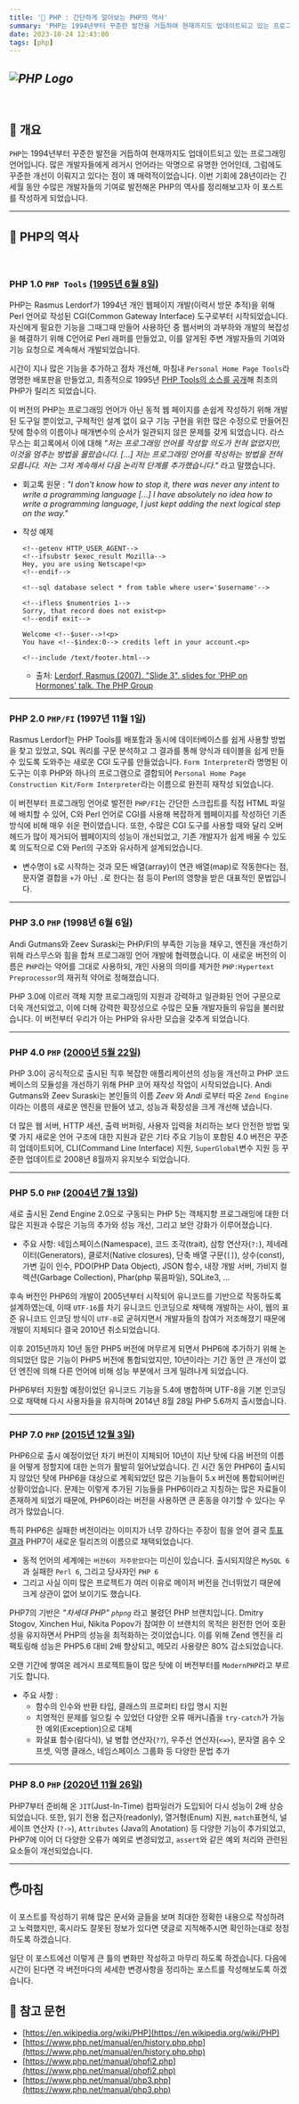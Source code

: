 ```yaml
---
title: '🐘 PHP : 간단하게 알아보는 PHP의 역사'
summary: 'PHP는 1994년부터 꾸준한 발전을 거듭하여 현재까지도 업데이트되고 있는 프로그래밍 언어입니다.많은 개발자들에게 레거시 언어라는 악명으로 유명한 언어인데, 그럼에도 꾸준한 개선이 이뤄지고 있다는 점이 꽤 매력적이었습니다.이번 기회에 28년이라는 긴 세월 동안 수많은 개발자들의 기여로 발전해온 PHP의 역사를 정리해보고자 이 포스트를 작성하게 되었습니다.'
date: 2023-10-24 12:43:00
tags: [php]
---
```


## _**![PHP Logo](php-history_title.png)**_

<br/>

## 🚩 개요

`PHP`는 1994년부터 꾸준한 발전을 거듭하여 현재까지도 업데이트되고 있는 프로그래밍 언어입니다.
많은 개발자들에게 레거시 언어라는 악명으로 유명한 언어인데, 그럼에도 꾸준한 개선이 이뤄지고 있다는 점이 꽤 매력적이었습니다.
이번 기회에 28년이라는 긴 세월 동안 수많은 개발자들의 기여로 발전해온 PHP의 역사를 정리해보고자 이 포스트를 작성하게 되었습니다.

---

## 📜 PHP의 역사

<br/>

### PHP 1.0 `PHP Tools` [(1995년 6월 8일)](https://groups.google.com/g/comp.infosystems.www.authoring.cgi/c/PyJ25gZ6z7A/m/M9FkTUVDfcwJ?pli=1)

PHP는 Rasmus Lerdorf가 1994년 개인 웹페이지 개발(이력서 방문 추적)을 위해 Perl 언어로 작성된 CGI(Common Gateway Interface) 도구로부터 시작되었습니다.
자신에게 필요한 기능을 그때그때 만들어 사용하던 중 웹서버의 과부하와 개발의 복잡성을 해결하기 위해 C언어로 Perl 래퍼를 만들었고,
이를 알게된 주변 개발자들의 기여와 기능 요청으로 계속해서 개발되었습니다.

시간이 지나 많은 기능을 추가하고 점차 개선해, 마침내 `Personal Home Page Tools`라 명명한 배포판을 만들었고,
최종적으로 1995년 [PHP Tools의 소스를 공개](http://groups.google.com/group/comp.infosystems.www.authoring.cgi/msg/cc7d43454d64d133)해 최초의 PHP가 릴리즈 되었습니다.

이 버전의 PHP는 프로그래밍 언어가 아닌 동적 웹 페이지를 손쉽게 작성하기 위해 개발된 도구일 뿐이었고,
구체적인 설계 없이 요구 기능 구현을 위한 많은 수정으로 만들어진 탓에 함수의 이름이나 매개변수의 순서가 일관되지 않은 문제를 갖게 되었습니다.
라스무스는 회고록에서 이에 대해 _"저는 프로그래밍 언어를 작성할 의도가 전혀 없었지만, 이것을 멈추는 방법을 몰랐습니다. [...] 저는 프로그래밍 언어를 작성하는 방법을 전혀 모릅니다. 저는 그저 계속해서 다음 논리적 단계를 추가했습니다."_ 라고 말했습니다.

- 회고록 원문 : _"I don't know how to stop it, there was never any intent to write a programming language [...] I have absolutely no idea how to write a programming language, I just kept adding the next logical step on the way."_

- 작성 예제

  ```text
  <!--getenv HTTP_USER_AGENT-->
  <!--ifsubstr $exec_result Mozilla-->
  Hey, you are using Netscape!<p>
  <!--endif-->

  <!--sql database select * from table where user='$username'-->

  <!--ifless $numentries 1-->
  Sorry, that record does not exist<p>
  <!--endif exit-->

  Welcome <!--$user-->!<p>
  You have <!--$index:0--> credits left in your account.<p>

  <!--include /text/footer.html-->
  ```

  - 출처: [Lerdorf, Rasmus (2007). "Slide 3". slides for 'PHP on Hormones' talk. The PHP Group](http://talks.php.net/show/mysql07key/3)

---

### PHP 2.0 `PHP/FI` (1997년 11월 1일)

Rasmus Lerdorf는 PHP Tools를 배포함과 동시에 데이터베이스를 쉽게 사용할 방법을 찾고 있었고,
SQL 쿼리를 구문 분석하고 그 결과를 통해 양식과 테이블을 쉽게 만들 수 있도록 도와주는 새로운 CGI 도구를 만들었습니다.
`Form Interpreter`라 명명된 이 도구는 이후 PHP와 하나의 프로그램으로 결합되어 `Personal Home Page Construction Kit/Form Interpreter`라는 이름으로 완전히 재작성 되었습니다.

이 버전부터 프로그래밍 언어로 발전한 `PHP/FI`는 간단한 스크립트를 직접 HTML 파일에 배치할 수 있어, C와 Perl 언어로 CGI를 사용해 복잡하게 웹페이지를 작성하던 기존 방식에 비해 매우 쉬운 편이였습니다.
또한, 수많은 CGI 도구를 사용할 때와 달리 오버헤드가 많이 제거되어 웹페이지의 성능이 개선되었고, 기존 개발자가 쉽게 배울 수 있도록 의도적으로 C와 Perl의 구조와 유사하게 설계되었습니다.

- 변수명이 `$`로 시작하는 것과 모든 배열(array)이 연관 배열(map)로 작동한다는 점,
  문자열 결합을 `+`가 아닌 `.`로 한다는 점 등이 Perl의 영향을 받은 대표적인 문법입니다.

---

### PHP 3.0 `PHP` (1998년 6월 6일)

Andi Gutmans와 Zeev Suraski는 PHP/FI의 부족한 기능을 채우고, 엔진을 개선하기 위해 라스무스와 힘을 합쳐 프로그래밍 언어 개발에 협력했습니다.
이 새로운 버전의 이름은 `PHP`라는 약어를 그대로 사용하되, 개인 사용의 의미를 제거한 `PHP:Hypertext Preprocessor`의 재귀적 약어로 정해졌습니다.

PHP 3.0에 이르러 객체 지향 프로그래밍의 지원과 강력하고 일관화된 언어 구문으로 더욱 개선되었고, 이에 더해 강력한 확장성으로 수많은 모듈 개발자들의 유입을 불러왔습니다.
이 버전부터 우리가 아는 PHP와 유사한 모습을 갖추게 되었습니다.

---

### PHP 4.0 `PHP` [(2000년 5월 22일)](https://news-web.php.net/php.announce/22)

PHP 3.0이 공식적으로 출시된 직후 복잡한 애플리케이션의 성능을 개선하고 PHP 코드 베이스의 모듈성을 개선하기 위해 PHP 코어 재작성 작업이 시작되었습니다.
Andi Gutmans와 Zeev Suraski는 본인들의 이름 _Zeev_ 와 _Andi_ 로부터 따온 `Zend Engine`이라는 이름의 새로운 엔진을 만들어 냈고, 성능과 확장성을 크게 개선해 냈습니다.

더 많은 웹 서버, HTTP 세션, 출력 버퍼링, 사용자 입력을 처리하는 보다 안전한 방법 및 몇 가지 새로운 언어 구조에 대한 지원과 같은 기타 주요 기능이 포함된 4.0 버전은 꾸준히 업데이트되어,
CLI(Command Line Interface) 지원, `SuperGlobal`변수 지원 등 꾸준한 업데이트로 2008년 8월까지 유지보수 되었습니다.

---

### PHP 5.0 `PHP` [(2004년 7월 13일)](https://news-web.php.net/php.announce/50)

새로 출시된 Zend Engine 2.0으로 구동되는 PHP 5는 객체지향 프로그래밍에 대한 더 많은 지원과 수많은 기능의 추가와 성능 개선, 그리고 보안 강화가 이루어졌습니다.

- 주요 사항: 네임스페이스(Namespace), 코드 조각(trait), 삼항 연산자(`?:`), 제네레이터(Generators), 클로저(Native closures), 단축 배열 구문(`[]`), 상수(const),
  가변 길이 인수, PDO(PHP Data Object), JSON 함수, 내장 개발 서버, 가비지 컬렉션(Garbage Collection), Phar(php 묶음파일), SQLite3, ...

후속 버전인 PHP6의 개발이 2005년부터 시작되어 유니코드를 기반으로 작동하도록 설계하였는데, 이때 `UTF-16`를 차기 유니코드 인코딩으로 채택해 개발하는 사이,
웹의 표준 유니코드 인코딩 방식이 `UTF-8`로 굳혀지면서 개발자들의 참여가 저조해졌기 때문에 개발이 지체되다 결국 2010년 취소되었습니다.

이후 2015년까지 10년 동안 PHP5 버전에 머무르게 되면서 PHP6에 추가하기 위해 논의되었던 많은 기능이 PHP5 버전에 통합되었지만,
10년이라는 기간 동안 큰 개선이 없던 엔진에 의해 다른 언어에 비해 성능 부분에서 크게 밀려나게 되었습니다.

PHP6부터 지원할 예정이었던 유니코드 기능을 5.4에 병합하며 UTF-8을 기본 인코딩으로 채택해 다시 사용자들을 유지하며 2014년 8월 28일 PHP 5.6까지 출시했습니다.

---

### PHP 7.0 `PHP` [(2015년 12월 3일)](https://news-web.php.net/php.announce/167)

PHP6으로 출시 예정이었던 차기 버전이 지체되어 10년이 지난 탓에 다음 버전의 이름을 어떻게 정할지에 대한 논의가 활발히 일어났었습니다.
긴 시간 동안 PHP6이 출시되지 않았던 탓에 PHP6을 대상으로 계획되었던 많은 기능들이 5.x 버전에 통합되어버린 상황이었습니다.
문제는 이렇게 추가된 기능들을 PHP6이라고 지칭하는 많은 자료들이 존재하게 되었기 때문에, PHP6이라는 버전을 사용하면 큰 혼동을 야기할 수 있다는 우려가 많았습니다.

특히 PHP6은 실패한 버전이라는 이미지가 너무 강하다는 주장이 힘을 얻어 결국 [투표 결과](https://wiki.php.net/rfc/php6) PHP7이 새로운 릴리즈의 이름으로 채택되었습니다.

- 동적 언어의 세계에는 `버전6이 저주받았다`는 미신이 있습니다. 출시되지않은 `MySQL 6`과 실패한 `Perl 6`, 그리고 당사자인 `PHP 6`
- 그리고 사실 이미 많은 프로젝트가 여러 이유로 메이저 버전을 건너뛰었기 때문에 크게 상관이 없어 보이기도 했습니다.

PHP7의 기반은 _"차세대 PHP" `phpng`_ 라고 불렸던 PHP 브랜치입니다.
Dmitry Stogov, Xinchen Hui, Nikita Popov가 참여한 이 브랜치의 목적은 완전한 언어 호환성을 유지하면서 PHP의 성능을 최적화하는 것이었습니다.
이를 위해 Zend 엔진을 리팩토링해 성능은 PHP5.6 대비 2배 향상되고, 메모리 사용량은 80% 감소되었습니다.

오랜 기간에 쌓여온 레거시 프로젝트들이 많은 탓에 이 버전부터를 `ModernPHP`라고 부르기도 합니다.

- 주요 사항 :
  - 함수의 인수와 반환 타입, 클래스의 프로퍼티 타입 명시 지원
  - 치명적인 문제를 일으킬 수 있었던 다양한 오류 매커니즘을 `try-catch`가 가능한 예외(Exception)으로 대체
  - 화살표 함수(람다식), 널 병합 연산자(`??`), 우주선 연산자(`<=>`), 문자열 음수 오프셋, 익명 클래스, 네임스페이스 그룹화 등 다양한 문법 추가

---

### PHP 8.0 `PHP` [(2020년 11월 26일)](https://www.php.net/releases/8.0/en.php)

PHP7부터 준비해 온 `JIT`(Just-In-Time) 컴파일러가 도입되어 다시 성능이 2배 상승되었습니다.
또한, 읽기 전용 접근자(readonly), 열거형(Enum) 지원, `match`표현식, 널 세이프 연산자 (`?->`), `Attributes` (Java의 Anotation) 등 다양한 기능이 추가되었고,
PHP7에 이어 더 다양한 오류가 예외로 변경되었고, `assert`와 같은 예외 처리와 관련된 요소들이 개선되었습니다.

---

## 🖐️마침

이 포스트를 작성하기 위해 많은 문서와 글들을 보며 최대한 정확한 내용으로 작성하려고 노력했지만,
혹시라도 잘못된 정보가 있다면 댓글로 지적해주시면 확인하는대로 정정하도록 하겠습니다.

일단 이 포스트에선 이렇게 큰 틀의 변화만 작성하고 마무리 하도록 하겠습니다.
다음에 시간이 된다면 각 버전마다의 세세한 변경사항을 정리하는 포스트를 작성해보도록 하겠습니다.

## :pushpin: 참고 문헌

- [https://en.wikipedia.org/wiki/PHP](https://en.wikipedia.org/wiki/PHP)
- [https://www.php.net/manual/en/history.php.php](https://www.php.net/manual/en/history.php.php)
- [https://www.php.net/manual/phpfi2.php](https://www.php.net/manual/phpfi2.php)
- [https://www.php.net/manual/php3.php](https://www.php.net/manual/php3.php)
